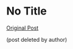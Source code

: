 # No Title

[Original Post](https://discourse.onlinedegree.iitm.ac.in/t/164277/101)

<p>(post deleted by author)</p>